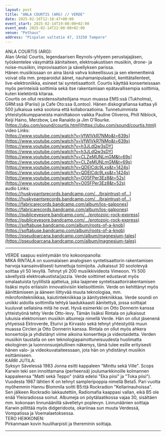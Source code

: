 ```yaml
---
layout: post
title: "ANLA COURTIS (ARG) // VERDE"
date: 2025-02-16T12:18:47+00:00
event_start: 2025-02-14T19:00:00+02:00
event_end: 2025-02-14T22:00:00+02:00
venue: "Pethaus"
address: "Pispalan valtatie 47, 33250 Tampere"
---
```


ANLA COURTIS (ARG):  
Alan (Anla) Courtis, legendaarisen Reynols-yhtyeen perustajajäsen, työskentelee väsymättä äänitaiteen, elektroakustisen musiikin, drone- ja noise-musiikin, improvisaation ja sävellyksen parissa.  
Hänen musiikissaan on aina läsnä vahva kokeellisuus ja sen elementteinä voivat olla mm. preparoidut äänet, nauhamanipulaatiot, kenttätallenteet, live-elektroniikka, esineet tai syntetisaattorit. Courtis käyttää konserteissaan myös perinteisiä soittimia sekä itse rakentamiaan epätavallisempia soittimia, kuten kieletöntä kitaraa.  
Courtis on ollut residenssitaiteilijana muun muassa EMS:ssä (Tukholma), GRM:ssä (Pariisi) ja Cafe Oto:ssa (Lontoo). Hänen diskografiansa kattaa yli 500 julkaisua sekä soolona että kollaboraatioina. Tunnetuimmista yhteistyökumppaneista mainittakoon vaikka Pauline Oliveros, Phill Niblock, Keiji Haino, Merzbow, Lee Ranaldo ja Jim O'Rourke.  
[https://ubu.com/sound/courtis.html](https://ubu.com/sound/courtis.html)  
video Links:  
[https://www.youtube.com/watch?v=VfWIVkR7NMo&t=639s](https://www.youtube.com/watch?v=VfWIVkR7NMo&t=639s)  
[https://www.youtube.com/watch?v=h3JLdQw3sDY](https://www.youtube.com/watch?v=h3JLdQw3sDY)  
[https://www.youtube.com/watch?v=CLZeMUNLmGM&t=69s](https://www.youtube.com/watch?v=CLZeMUNLmGM&t=69s)  
[https://www.youtube.com/watch?v=QDElCdc9Lxs&t=1424s](https://www.youtube.com/watch?v=QDElCdc9Lxs&t=1424s)  
[https://www.youtube.com/watch?v=O05FPer3Ez8&t=52s](https://www.youtube.com/watch?v=O05FPer3Ez8&t=52s)  
audio Links:  
[https://huskypantsrecords.bandcamp.com/…/braintrust-of…](https://huskypantsrecords.bandcamp.com/…/braintrust-of…)  
[https://fabricarecords.bandcamp.com/album/los-galpones](https://fabricarecords.bandcamp.com/album/los-galpones)  
[https://publiceyesore.bandcamp.com/…/protozoic-rock-express](https://publiceyesore.bandcamp.com/…/protozoic-rock-express)  
[https://softabuse.bandcamp.com/album/roots-of-a-knob](https://softabuse.bandcamp.com/album/roots-of-a-knob)  
[https://pseudoarcana.bandcamp.com/album/magnesium-tales](https://pseudoarcana.bandcamp.com/album/magnesium-tales)  
* * *  
VERDE saapuu esiintymään trio kokoonpanolla:  
MIKA RINTALA on suomalaisen analogisen syntetisaattorin rakentamisen harvoja kansainvälisesti tunnettuja toimijoita. Julkaissut 30 soololevyä soittaa yli 50 levyllä. Tehnyt yli 200 musiikkivideota Vimeoon. Yli 500 sävellystä elektroakustista/jazzia. Verde soittimet edustavat myös omalaatuista tyylillistä ajattelua, joka laajenee syntetisaattorirakentamisen lisäksi myös erilaisiin innovatiivisiin kielisoittimiin. Verde on kehittänyt myös äänittämiseen ja ääneen liittyvää muuta teknologiaa, mm. mikrofonitekniikkaa, kaiutintekniikkaa ja äänitystekniikkaa. Verde soundi on uniikki aidoilla soittimilla tehtyä laadukkaasti äänitettyä, jossa soittajat kuuluvat sellaisina mitä he ovat. Hyvä esimerkki on Otto Donnerin kanssa yhteistyönä tehty Verde Otto-levy. Tämän lisäksi Rintala on julkaissut lukuisia elektronisen musiikin albumeja nimellä Verde. Hän on ollut jäsenenä yhtyeissä Ektroverde, Eturivi ja Kirvasto sekä tehnyt yhteistyötä muun muassa Circlen ja Otto Donnerin kanssa. Rintala on ollut myös ahkera konsertoija ja yhdistänyt viime aikoina konsertteja ja videotaidetta. Verden musiikin taustalla on sen teknologiapainottuneisuudesta huolimatta ekologinen ja luonnonsuojelullinen näkemys, tämä tulee esille erityisesti hänen valo- ja videokuvataiteessaan, jota hän on yhdistänyt musiikin esittämiseen.  
KARRI JUTILA:  
Syksyn Sävelessä 1983 Jonna esitti kappaleen "Minttu sekä Ville". Scops Karwin teki sen innoittamana (perheensä) joulumarkkinoille kolmannen kappaleensa "Matti sekä Teppo" (näitä edelsi "Eka piisi" ja "Toka piisi"). Vuodesta 1987 lähtien K on tehnyt sampleripoppia nimellä Beta5. Pari vuotta myöhemmin Hannu Blommila soitti B5:ttä Rockradion "Kellarinauhoissa". Sen jälkeen Rockradio lakkautettiin, Radiomafia kaappasi vallan, eikä B5 ole enää Yleisradiossa soinut. Albumeja on pöytälaatikossa vajaa 30, sisältäen mm. kokonaan linnunäänillä sävelletyn poplevyn. Linnunäänien soittaja Karwin pillittää myös didgeridoota, okariinaa sun muuta Verdessä, Vompatissa ja Voemalaetoksessa.  
TERO HEIKKONEN:  
Pirkanmaan kovin huuliharpisti ja thereminin soittaja.  
________________________________________________
